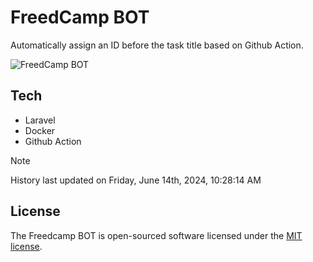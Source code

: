 # FreedCamp BOT

Automatically assign an ID before the task title based on Github Action.

![FreedCamp BOT](https://repository-images.githubusercontent.com/737932867/7d34798b-2680-471c-b089-a78a718d3d6a)

## Tech

- Laravel
- Docker
- Github Action

> [!NOTE]  
> History last updated on Friday, June 14th, 2024, 10:28:14 AM

## License

The Freedcamp BOT is open-sourced software licensed under the [MIT license](https://opensource.org/licenses/MIT).
